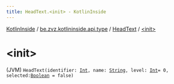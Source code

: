 ```yaml
---
title: HeadText.<init> - KotlinInside
---
```


[KotlinInside](../../index.html) / [be.zvz.kotlininside.api.type](../index.html) / [HeadText](index.html) / [&lt;init&gt;](./-init-.html)

# &lt;init&gt;

(JVM) `HeadText(identifier: `[`Int`](https://kotlinlang.org/api/latest/jvm/stdlib/kotlin/-int/index.html)`, name: `[`String`](https://kotlinlang.org/api/latest/jvm/stdlib/kotlin/-string/index.html)`, level: `[`Int`](https://kotlinlang.org/api/latest/jvm/stdlib/kotlin/-int/index.html)` = 0, selected: `[`Boolean`](https://kotlinlang.org/api/latest/jvm/stdlib/kotlin/-boolean/index.html)` = false)`